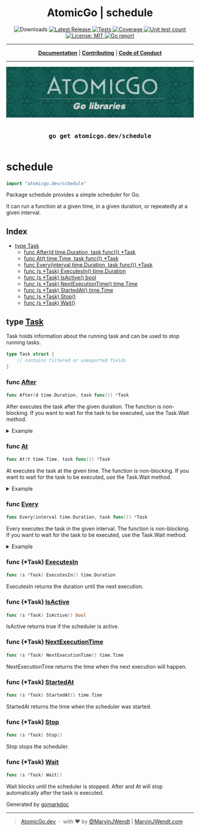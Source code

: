 <h1 align="center">AtomicGo | schedule</h1>

<p align="center">
<img src="https://img.shields.io/endpoint?url=https://atomicgo.dev/api/shields/schedule&style=flat-square" alt="Downloads">

<a href="https://github.com/atomicgo/schedule/releases">
<img src="https://img.shields.io/github/v/release/atomicgo/schedule?style=flat-square" alt="Latest Release">
</a>

<a href="https://codecov.io/gh/atomicgo/schedule" target="_blank">
<img src="https://img.shields.io/github/workflow/status/atomicgo/schedule/Go?label=tests&style=flat-square" alt="Tests">
</a>

<a href="https://codecov.io/gh/atomicgo/schedule" target="_blank">
<img src="https://img.shields.io/codecov/c/gh/atomicgo/schedule?color=magenta&logo=codecov&style=flat-square" alt="Coverage">
</a>

<a href="https://codecov.io/gh/atomicgo/schedule">
<!-- unittestcount:start --><img src="https://img.shields.io/badge/Unit_Tests-0-magenta?style=flat-square" alt="Unit test count"><!-- unittestcount:end -->
</a>

<a href="https://opensource.org/licenses/MIT" target="_blank">
<img src="https://img.shields.io/badge/License-MIT-yellow.svg?style=flat-square" alt="License: MIT">
</a>
  
<a href="https://goreportcard.com/report/github.com/atomicgo/schedule" target="_blank">
<img src="https://goreportcard.com/badge/github.com/atomicgo/schedule?style=flat-square" alt="Go report">
</a>   

</p>

---

<p align="center">
<strong><a href="https://pkg.go.dev/atomicgo.dev/schedule#section-documentation" target="_blank">Documentation</a></strong>
|
<strong><a href="https://github.com/atomicgo/atomicgo/blob/main/CONTRIBUTING.md" target="_blank">Contributing</a></strong>
|
<strong><a href="https://github.com/atomicgo/atomicgo/blob/main/CODE_OF_CONDUCT.md" target="_blank">Code of Conduct</a></strong>
</p>

---

<p align="center">
  <img src="https://raw.githubusercontent.com/atomicgo/atomicgo/main/assets/header.png" alt="AtomicGo">
</p>

<p align="center">
<table>
<tbody>
</tbody>
</table>
</p>
<h3  align="center"><pre>go get atomicgo.dev/schedule</pre></h3>
<p align="center">
<table>
<tbody>
</tbody>
</table>
</p>

<!-- gomarkdoc:embed:start -->

<!-- Code generated by gomarkdoc. DO NOT EDIT -->

# schedule

```go
import "atomicgo.dev/schedule"
```

Package schedule provides a simple scheduler for Go.

It can run a function at a given time, in a given duration, or repeatedly at a given interval.

## Index

- [type Task](<#type-task>)
  - [func After(d time.Duration, task func()) *Task](<#func-after>)
  - [func At(t time.Time, task func()) *Task](<#func-at>)
  - [func Every(interval time.Duration, task func()) *Task](<#func-every>)
  - [func (s *Task) ExecutesIn() time.Duration](<#func-task-executesin>)
  - [func (s *Task) IsActive() bool](<#func-task-isactive>)
  - [func (s *Task) NextExecutionTime() time.Time](<#func-task-nextexecutiontime>)
  - [func (s *Task) StartedAt() time.Time](<#func-task-startedat>)
  - [func (s *Task) Stop()](<#func-task-stop>)
  - [func (s *Task) Wait()](<#func-task-wait>)


## type [Task](<https://github.com/atomicgo/schedule/blob/main/schedule.go#L6-L10>)

Task holds information about the running task and can be used to stop running tasks.

```go
type Task struct {
    // contains filtered or unexported fields
}
```

### func [After](<https://github.com/atomicgo/schedule/blob/main/schedule.go#L58>)

```go
func After(d time.Duration, task func()) *Task
```

After executes the task after the given duration. The function is non\-blocking. If you want to wait for the task to be executed, use the Task.Wait method.

<details><summary>Example</summary>
<p>

```go
package main

import (
	"fmt"
	"time"

	"atomicgo.dev/schedule"
)

func main() {
	task := schedule.After(5*time.Second, func() {
		fmt.Println("5 seconds are over!")
	})

	fmt.Println("Some stuff happening...")

	task.Wait()
}
```

</p>
</details>

### func [At](<https://github.com/atomicgo/schedule/blob/main/schedule.go#L77>)

```go
func At(t time.Time, task func()) *Task
```

At executes the task at the given time. The function is non\-blocking. If you want to wait for the task to be executed, use the Task.Wait method.

<details><summary>Example</summary>
<p>

```go
package main

import (
	"fmt"
	"time"

	"atomicgo.dev/schedule"
)

func main() {
	task := schedule.At(time.Now().Add(5*time.Second), func() {
		fmt.Println("5 seconds are over!")
	})

	fmt.Println("Some stuff happening...")

	task.Wait()
}
```

</p>
</details>

### func [Every](<https://github.com/atomicgo/schedule/blob/main/schedule.go#L96>)

```go
func Every(interval time.Duration, task func()) *Task
```

Every executes the task in the given interval. The function is non\-blocking. If you want to wait for the task to be executed, use the Task.Wait method.

<details><summary>Example</summary>
<p>

```go
package main

import (
	"fmt"
	"time"

	"atomicgo.dev/schedule"
)

func main() {
	task := schedule.Every(time.Second, func() {
		fmt.Println("1 second is over!")
	})

	fmt.Println("Some stuff happening...")

	time.Sleep(10 * time.Second)

	task.Stop()
}
```

</p>
</details>

### func \(\*Task\) [ExecutesIn](<https://github.com/atomicgo/schedule/blob/main/schedule.go#L31>)

```go
func (s *Task) ExecutesIn() time.Duration
```

ExecutesIn returns the duration until the next execution.

### func \(\*Task\) [IsActive](<https://github.com/atomicgo/schedule/blob/main/schedule.go#L36>)

```go
func (s *Task) IsActive() bool
```

IsActive returns true if the scheduler is active.

### func \(\*Task\) [NextExecutionTime](<https://github.com/atomicgo/schedule/blob/main/schedule.go#L26>)

```go
func (s *Task) NextExecutionTime() time.Time
```

NextExecutionTime returns the time when the next execution will happen.

### func \(\*Task\) [StartedAt](<https://github.com/atomicgo/schedule/blob/main/schedule.go#L21>)

```go
func (s *Task) StartedAt() time.Time
```

StartedAt returns the time when the scheduler was started.

### func \(\*Task\) [Stop](<https://github.com/atomicgo/schedule/blob/main/schedule.go#L52>)

```go
func (s *Task) Stop()
```

Stop stops the scheduler.

### func \(\*Task\) [Wait](<https://github.com/atomicgo/schedule/blob/main/schedule.go#L47>)

```go
func (s *Task) Wait()
```

Wait blocks until the scheduler is stopped. After and At will stop automatically after the task is executed.



Generated by [gomarkdoc](<https://github.com/princjef/gomarkdoc>)


<!-- gomarkdoc:embed:end -->

---

> [AtomicGo.dev](https://atomicgo.dev) &nbsp;&middot;&nbsp;
> with ❤️ by [@MarvinJWendt](https://github.com/MarvinJWendt) |
> [MarvinJWendt.com](https://marvinjwendt.com)

